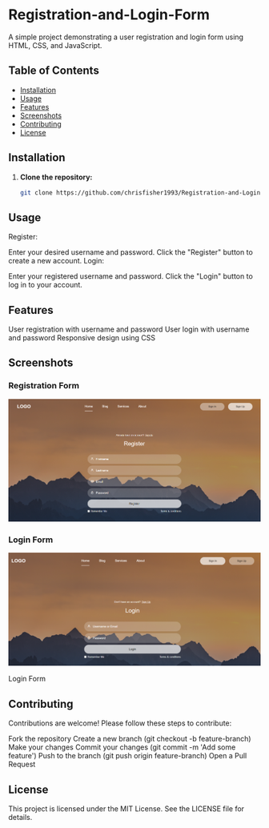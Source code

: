 # Registration-and-Login-Form

A simple project demonstrating a user registration and login form using HTML, CSS, and JavaScript.

## Table of Contents

- [Installation](#installation)
- [Usage](#usage)
- [Features](#features)
- [Screenshots](#screenshots)
- [Contributing](#contributing)
- [License](#license)

## Installation

1. **Clone the repository:**
   ```sh
   git clone https://github.com/chrisfisher1993/Registration-and-Login-Form.git
   ```
## Usage
Register:

Enter your desired username and password.
Click the "Register" button to create a new account.
Login:

Enter your registered username and password.
Click the "Login" button to log in to your account.
## Features
User registration with username and password
User login with username and password
Responsive design using CSS
## Screenshots

### Registration Form
![Registration Form](images/registrationimage.png)

### Login Form
![Login Form](images/loginimage.png)

Login Form

## Contributing
Contributions are welcome! Please follow these steps to contribute:

Fork the repository
Create a new branch (git checkout -b feature-branch)
Make your changes
Commit your changes (git commit -m 'Add some feature')
Push to the branch (git push origin feature-branch)
Open a Pull Request
## License
This project is licensed under the MIT License. See the LICENSE file for details.
